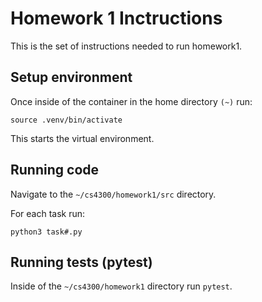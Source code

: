 # Homework 1 Inctructions
This is the set of instructions needed to run homework1.

## Setup environment
Once inside of the container in the home directory  `(~)` run:
```
source .venv/bin/activate
```
This starts the virtual environment. 

## Running code
Navigate to the `~/cs4300/homework1/src` directory.

For each task run:
```
python3 task#.py
```

## Running tests (pytest)
Inside of the `~/cs4300/homework1` directory run `pytest`.
